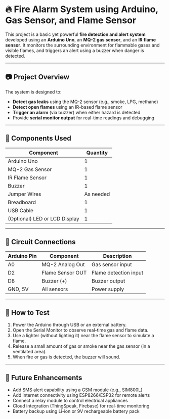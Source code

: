 # 🔥 Fire Alarm System using Arduino, Gas Sensor, and Flame Sensor

This project is a basic yet powerful **fire detection and alert system** developed using an **Arduino Uno**, an **MQ-2 gas sensor**, and an **IR flame sensor**. It monitors the surrounding environment for flammable gases and visible flames, and triggers an alert using a buzzer when danger is detected.

---

## 📷 Project Overview

The system is designed to:
- **Detect gas leaks** using the MQ-2 sensor (e.g., smoke, LPG, methane)
- **Detect open flames** using an IR-based flame sensor
- **Trigger an alarm** (via buzzer) when either hazard is detected
- Provide **serial monitor output** for real-time readings and debugging

---

## 🧰 Components Used

| Component        | Quantity |
|------------------|----------|
| Arduino Uno      | 1        |
| MQ-2 Gas Sensor  | 1        |
| IR Flame Sensor  | 1        |
| Buzzer           | 1        |
| Jumper Wires     | As needed |
| Breadboard       | 1        |
| USB Cable        | 1        |
| (Optional) LED or LCD Display | 1    |

---

## 🔌 Circuit Connections

| Arduino Pin | Component         | Description             |
|-------------|------------------|-------------------------|
| A0          | MQ-2 Analog Out  | Gas sensor input        |
| D2          | Flame Sensor OUT | Flame detection input   |
| D8          | Buzzer (+)       | Buzzer output           |
| GND, 5V     | All sensors      | Power supply            |

---

## 🧪 How to Test

1. Power the Arduino through USB or an external battery.
2. Open the Serial Monitor to observe real-time gas and flame data.
3. Use a lighter (without lighting it) near the flame sensor to simulate a flame.
4. Release a small amount of gas or smoke near the gas sensor (in a ventilated area).
5. When fire or gas is detected, the buzzer will sound.

---

## 🚀 Future Enhancements

- Add SMS alert capability using a GSM module (e.g., SIM800L)
- Add internet connectivity using ESP8266/ESP32 for remote alerts
- Connect a relay module to control electrical appliances
- Cloud integration (ThingSpeak, Firebase) for real-time monitoring
- Battery backup using Li-ion or 9V rechargeable battery pack

